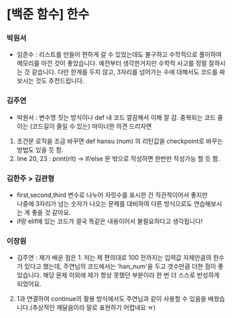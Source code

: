 # [백준 함수] 한수

### 박원서
- 임준수 : 리스트를 만들어 편하게 갈 수 있었는데도 불구하고 수학적으로 풀이하여 메모리를 아낀 것이 좋았습니다. 예전부터 생각한거지만 수학적 사고를 정말 잘하시는 것 같습니다. 다만 한계를 두지 않고, 3자리를 넘어가는 수에 대해서도 코드를 짜보시는 것도 추천드립니다.

### 김주연 

- 박원서 : 변수명 짓는 방식이나 def 내 코드 깔끔해서 이해 잘 감. 중복되는 코드 줄이는 (코드길이 줄일 수 있는)  마이너한 의견 드리자면 
1.  조건문 로직을 조금 바꾸면 def hansu (num) 의 리턴값을 checkpoint로 바꾸는 방법도 있을 듯 함.
2.  line 20, 23 : print(rlt) -> if/else 문 밖으로 작성하면 한번만 작성가능 할 듯 함.

### 김한주 > 김관형
- first,second,third 변수로 나누어 자릿수를 표시한 건 직관적이어서 좋지만  
나중에 3자리가 넘는 숫자가 나오는 문제를 대비하여 다른 방식으로도 연습해보시는 게 좋을 것 같아요.
- if랑 elif에 있는 코드가 결국 똑같은 내용이어서 불필요하다고 생각됩니다!

### 이장원
- 김주연 : 제가 배운 점은 1. 저는 제 편의대로 100 전까지는 입력값 자체만큼의 한수가 있다고 했는데, 주연님의 코드에서는 'han_num'을 두고
갯수만큼 더한 점이 좋았습니다. 해당 문제 이외에 제가 항상 못했던 부분이라 한 번 더 스스로 반성하게 되었어요.
2. 1과 연결하여 continue의 활용 방식에서도 주연님과 같이 사용할 수 있음을 배웠습니다.(추상적인 깨달음이라 말로 표현하기 어렵네요 ㅠ)
